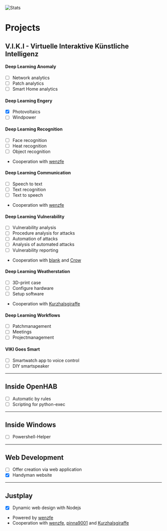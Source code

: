 ![Stats](https://github-readme-stats.vercel.app/api?username=fotox&theme=react&show_icons=true)

# Projects
## V.I.K.I - Virtuelle Interaktive Künstliche Intelligenz 
#### Deep Learning Anomaly
- [ ] Network analytics
- [ ] Patch analytics
- [ ] Smart Home analytics

#### Deep Learning Engery
- [x] Photovoltaics
- [ ] Windpower

#### Deep Learning Recognition
- [ ] Face recognition
- [ ] Heat recognition
- [ ] Object recognition
- Cooperation with [wenzfe](https://github.com/wenzfe)

#### Deep Learning Communication
- [ ] Speech to text
- [ ] Text recognition
- [ ] Text to speech
- Cooperation with [wenzfe](https://github.com/wenzfe)

#### Deep Learning Vulnerability
- [ ] Vulnerability analysis
- [ ] Procedure analysis for attacks
- [ ] Automation of attacks
- [ ] Analysis of automated attacks
- [ ] Vulnerability reporting
- Cooperation with [blank](https://github.com/blanks-hub) and [Crow](https://github.com/InfoSec-Crow)

#### Deep Learning Weatherstation
- [ ] 3D-print case
- [ ] Configure hardware
- [ ] Setup software
- Cooperation with [Kurzhalsgiraffe](https://github.com/Kurzhalsgiraffe)

#### Deep Learning Workflows
- [ ] Patchmanagement
- [ ] Meetings
- [ ] Projectmanagement

#### VIKI Goes Smart
- [ ] Smartwatch app to voice control 
- [ ] DIY smartspeaker

---

## Inside OpenHAB
- [ ] Automatic by rules
- [ ] Scripting for python-exec

---

## Inside Windows
- [ ] Powershell-Helper

----

## Web Development
- [ ] Offer creation via web application
- [x] Handyman website

----

## Justplay
- [x] Dynamic web design with Nodejs
- Powered by [wenzfe](https://github.com/wenzfe)
- Cooperation with [wenzfe](https://github.com/wenzfe), [pinna9001](https://github.com/pinna9001) and [Kurzhalsgiraffe](https://github.com/Kurzhalsgiraffe)
